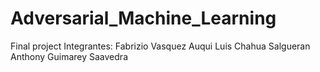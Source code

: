 # Adversarial_Machine_Learning
Final project
Integrantes: 
Fabrizio Vasquez Auqui Luis Chahua Salgueran Anthony Guimarey Saavedra
